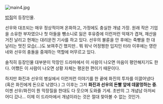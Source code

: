 ![main4.jpg](//rv.wkcdn.net/http://rigvedawiki.net/r1/pds/main4.jpg)

  
[밥줘](%EB%B0%A5%EC%A4%98.md)의 등장인물.

선우와 대조되는 매우 정상적이며 온화하고, 가정에도 충실한 개념 가장. 원래 작은 기업을 소유한 부자였으나 첫 아들을 뺑소니로 잃은 후유증에
이런저런 악재가 겹쳐, 재산을 거진 날리고 현재는 대리운전 기사를 하고 있다. 선우의 불륜을 안 후에는 죽빵을 한 대 날리는 멋진
모습(…)도 보여주긴 했지만.. 뭐 워낙 어정쩡한 입지인 터라 이후에는 영란네와 선우의 충돌을 중재하는 역할에 머무르고 있다.

솔직히 등장인물 대부분이 막장인 드라마에서 이 사람이 나오면 마음이 평안해지기도 한다. 어쨌든 이 사람이 나오면 상황 자체는 평온한 편이기
때문이다.

하지만 화진과 선우의 병실에서 이런저런 이야기를 한 끝에 화진의 투자를 이끌어냈다(혹은 화진에게 돈으로 낚였다.) 그 이후는 그저 **화진과
선우의 돈빨 앞에 데꿀멍하는 중**. 이젠 선우/화진이 뭔 막장질을 한대도 다 웃으며 도와줄 기세. 초반의 그 개념남 아저씨 어디 갔나...
이제 이 드라마에서 개념이라는 것은 절대 찾아볼 수 없는 것인가.


